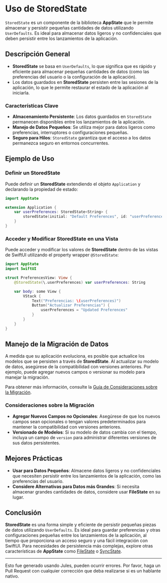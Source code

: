 # Uso de StoredState

`StoredState` es un componente de la biblioteca **AppState** que le permite almacenar y persistir pequeñas cantidades de datos utilizando `UserDefaults`. Es ideal para almacenar datos ligeros y no confidenciales que deben persistir entre los lanzamientos de la aplicación.

## Descripción General

- **StoredState** se basa en `UserDefaults`, lo que significa que es rápido y eficiente para almacenar pequeñas cantidades de datos (como las preferencias del usuario o la configuración de la aplicación).
- Los datos guardados en **StoredState** persisten entre las sesiones de la aplicación, lo que le permite restaurar el estado de la aplicación al iniciarla.

### Características Clave

- **Almacenamiento Persistente**: Los datos guardados en `StoredState` permanecen disponibles entre los lanzamientos de la aplicación.
- **Manejo de Datos Pequeños**: Se utiliza mejor para datos ligeros como preferencias, interruptores o configuraciones pequeñas.
- **Seguro para Hilos**: `StoredState` garantiza que el acceso a los datos permanezca seguro en entornos concurrentes.

## Ejemplo de Uso

### Definir un StoredState

Puede definir un **StoredState** extendiendo el objeto `Application` y declarando la propiedad de estado:

```swift
import AppState

extension Application {
    var userPreferences: StoredState<String> {
        storedState(initial: "Default Preferences", id: "userPreferences")
    }
}
```

### Acceder y Modificar StoredState en una Vista

Puede acceder y modificar los valores de **StoredState** dentro de las vistas de SwiftUI utilizando el property wrapper `@StoredState`:

```swift
import AppState
import SwiftUI

struct PreferencesView: View {
    @StoredState(\.userPreferences) var userPreferences: String

    var body: some View {
        VStack {
            Text("Preferencias: \(userPreferences)")
            Button("Actualizar Preferencias") {
                userPreferences = "Updated Preferences"
            }
        }
    }
}
```

## Manejo de la Migración de Datos

A medida que su aplicación evoluciona, es posible que actualice los modelos que se persisten a través de **StoredState**. Al actualizar su modelo de datos, asegúrese de la compatibilidad con versiones anteriores. Por ejemplo, puede agregar nuevos campos o versionar su modelo para manejar la migración.

Para obtener más información, consulte la [Guía de Consideraciones sobre la Migración](migration-considerations.md).

### Consideraciones sobre la Migración

- **Agregar Nuevos Campos no Opcionales**: Asegúrese de que los nuevos campos sean opcionales o tengan valores predeterminados para mantener la compatibilidad con versiones anteriores.
- **Versionado de Modelos**: Si su modelo de datos cambia con el tiempo, incluya un campo de `version` para administrar diferentes versiones de sus datos persistentes.

## Mejores Prácticas

- **Usar para Datos Pequeños**: Almacene datos ligeros y no confidenciales que necesiten persistir entre los lanzamientos de la aplicación, como las preferencias del usuario.
- **Considere Alternativas para Datos más Grandes**: Si necesita almacenar grandes cantidades de datos, considere usar **FileState** en su lugar.

## Conclusión

**StoredState** es una forma simple y eficiente de persistir pequeñas piezas de datos utilizando `UserDefaults`. Es ideal para guardar preferencias y otras configuraciones pequeñas entre los lanzamientos de la aplicación, al tiempo que proporciona un acceso seguro y una fácil integración con SwiftUI. Para necesidades de persistencia más complejas, explore otras características de **AppState** como [FileState](usage-filestate.md) o [SyncState](usage-syncstate.md).

---
Esto fue generado usando Jules, pueden ocurrir errores. Por favor, haga un Pull Request con cualquier corrección que deba realizarse si es un hablante nativo.
